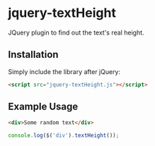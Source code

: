 jquery-textHeight
=================

JQuery plugin to find out the text's real height.

Installation
-----------
Simply include the library after jQuery:
````html
<script src="jquery-textHeight.js"></script>
````

Example Usage
------------
````html
<div>Some random text</div>
````
````javascript
console.log($('div').textHeight());
````
